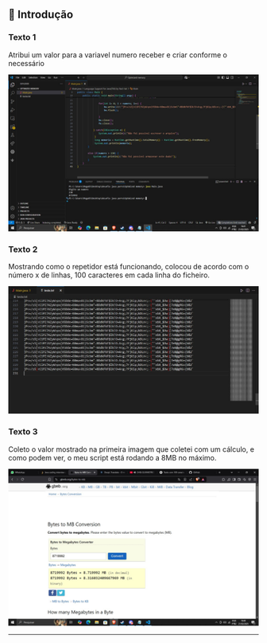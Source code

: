 ## 📝 Introdução

### Texto 1
Atribui um valor para a variavel numero receber e criar conforme o necessário

![Imagem 1](https://github.com/yuri091107/Optmized-Java/blob/main/imagem%201.jpeg?raw=true)

### Texto 2
Mostrando como o repetidor está funcionando, colocou de acordo com o número x de linhas, 100 caracteres em cada linha do ficheiro.

![Imagem 2](https://github.com/yuri091107/Optmized-Java/blob/main/imagem%202.jpeg?raw=true)

### Texto 3
Coleto o valor mostrado na primeira imagem que coletei com um cálculo, e como podem ver, o meu script está rodando a 8MB no máximo.

![Imagem 3](https://github.com/yuri091107/Optmized-Java/blob/main/imagem%203.jpeg?raw=true)

---

